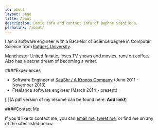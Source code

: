 ```yaml
---
id: about
layout: page
title: About
description: Basic info and contact info of Daphne Soegijono.
permalink: /about/
---
```


I am a software engineer with a Bachelor of Science degree in Computer Science from [Rutgers University](http://nb.rutgers.edu/).

[Manchester United](http://www.manutd.com/) fanatic, [loves TV shows and movies](http://my-sedentary-life.blogspot.com/),
runs on coffee. Also has a secret dream of becoming a writer.

####Experiences

- Software Engineer at [SaaS*hr* / A Kronos Company](http://saashr.com/ta/shr2/index.jsp) (June 2011 - November 2013)
- Freelance software engineer (March 2014 - present)

[ ](A pdf version of my resume can be found here. **Add link!**)

####Contact Me

If you'd like to contact me, you can <a href="mailto:d.soegijono@gmail.com">email me</a>,
<a title="Twitter" href="https://twitter.com/intent/tweet?screen_name=dsoegijono">tweet me</a>, or find me on any of the sites listed below.
